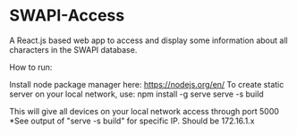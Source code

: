 # SWAPI-Access
A React.js based web app to access and display some information about all characters in the SWAPI database.

How to run:

Install node package manager here: https://nodejs.org/en/
To create static server on your local network, use:
npm install -g serve
serve -s build

This will give all devices on your local network access through port 5000
*See output of "serve -s build" for specific IP. Should be 172.16.1.x
